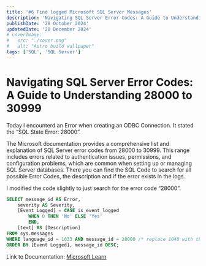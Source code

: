 ```yaml
---
title: '#6 Find logged Microsoft SQL Server Messages'
description: 'Navigating SQL Server Error Codes: A Guide to Understanding 28000 to 30999 and searching the logs for information'
publishDate: '28 October 2024'
updatedDate: '28 December 2024'
# coverImage:
#   src: "./cover.png"
#   alt: "Astro build wallpaper"
tags: ['SQL', 'SQL Server']
---
```


# Navigating SQL Server Error Codes: A Guide to Understanding 28000 to 30999

Today I encounterd an Error when creating an ODBC Connection. It stated the “SQL State Error: 28000”.

The Microsoft documentation provides a comprehensive list and explanation of SQL Server error codes from 28000 to 30999. This range includes errors related to authentication issues, permissions, and configuration problems, which are common when setting up or managing SQL Server databases. There you can find the SQL Code to search for all possible Error Codes, the description and if the error exists in the logs.

I modified the code slightly to just search for the error code “28000”.

```sql
SELECT message_id AS Error,
    severity AS Severity,
    [Event Logged] = CASE is_event_logged
        WHEN 0 THEN 'No' ELSE 'Yes'
        END,
    [text] AS [Description]
FROM sys.messages
WHERE language_id = 1033 AND message_id = 28000 /* replace 1040 with the desired language ID, such as 1033 for US English */
ORDER BY [Event Logged], message_id DESC;
```

Link to Documentation: [Microsoft Learn](https://learn.microsoft.com/de-de/sql/relational-databases/errors-events/database-engine-events-and-errors-28000-to-30999?view=sql-server-ver16)
